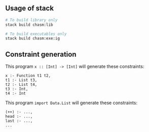 <!-- ghc -fno-code -fforce-recomp -ddump-types Test2.hs -->
## Usage of stack

```bash
# To build library only
stack build chasm:lib

# To build executables only
stack build chasm:exe:ig
```

## Constraint generation

This program `x :: [Int] -> [Int]` will generate these constraints:
```
x :- Function t1 t2,
t1 :- List t3,
t2 :- List t4,
t3 :- Int,
t4 :- Int
```

This program `import Data.List`
will generate these constraints:
```
(++) :- ...,
head :- ...,
last :- ...,
...
```
